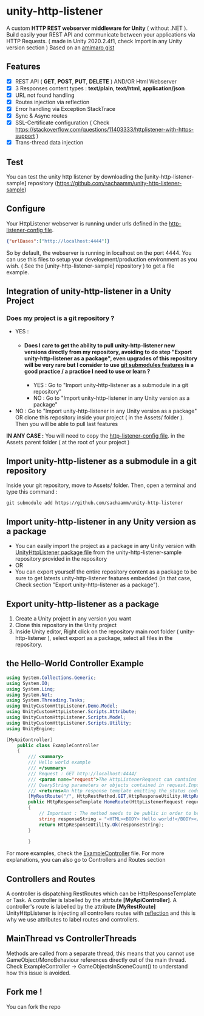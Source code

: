 # unity-http-listener
A custom **HTTP REST webserver middleware for Unity** ( without .NET ). Build easily your REST API and communicate between your applications via HTTP Requests. ( made in Unity 2020.2.4f1, check Import in any Unity version section )
Based on an [amimaro gist](https://gist.githubusercontent.com/amimaro/10e879ccb54b2cacae4b81abea455b10/raw/e582fdbabda477eaf691b6a962cfb246274cad50/UnityHttpListener.cs)

## Features 
- [x] REST API ( **GET**, **POST**, **PUT**, **DELETE** ) AND/OR  Html Webserver
- [x] 3 Responses content types : **text/plain**, **text/html**, **application/json**
- [x] URL not found handling
- [x] Routes injection via reflection
- [x] Error handling via Exception StackTrace 
- [x] Sync & Async routes
- [x] SSL-Certificate configuration ( Check https://stackoverflow.com/questions/11403333/httplistener-with-https-support )
- [x] Trans-thread data injection 

## Test
You can test the unity http listener by downloading the [unity-http-listener-sample] repository (https://github.com/sachaamm/unity-http-listener-sample)


## Configure 
Your HttpListener webserver is running under urls defined in the [http-listener-config file](https://github.com/sachaamm/unity-http-listener-sample/blob/main/http-listener-config.json).
```json 
{"urlBases":["http://localhost:4444"]}
```

So by default, the webserver is running in localhost on the port 4444. You can use this files to setup your development/production environment as you wish.
( See the [unity-http-listener-sample] repository ) to get a file example.

## Integration of unity-http-listener in a Unity Project
### Does my project is a git repository ? 
 - YES : 
   - #### Does I care to get the ability to pull unity-http-listener new versions directly from my repository, avoiding to do step "Export unity-http-listener as a package", even upgrades of this repository will be very rare but I consider to use [git submodules features](https://git-scm.com/book/en/v2/Git-Tools-Submodules) is a good practice / a practice I need to use or learn ? 
     - YES : Go to "Import unity-http-listener as a submodule in a git repository"
     - NO : Go to "Import unity-http-listener in any Unity version as a package" 
 - NO : Go to "Import unity-http-listener in any Unity version as a package" OR clone this repository inside your project ( in the Assets/ folder ). Then you will be able to pull last features
  
**IN ANY CASE :**  You will need to copy the [http-listener-config file](https://github.com/sachaamm/unity-http-listener/blob/main/http-listener-config.json). in the Assets parent folder ( at the root of your project )

## Import unity-http-listener as a submodule in a git repository
Inside your git repository, move to Assets/ folder. Then, open a terminal and type this command : 
```
git submodule add https://github.com/sachaamm/unity-http-listener
```


## Import unity-http-listener in any Unity version as a package
- You can easily import the project as a package in any Unity version with [UnityHttpListener package file](https://github.com/sachaamm/unity-http-listener-sample/blob/main/UnityHttpListener.unitypackage) from the unity-http-listener-sample repository  provided in the repository 
- OR 
- You can export yourself the entire repository content as a package to be sure to get latests unity-http-listener features embedded (in that case, Check section "Export unity-http-listener as a package"). 

## Export unity-http-listener as a package
 1. Create a Unity project in any version you want
 2. Clone this repository in the Unity project
 3. Inside Unity editor, Right click on the repository main root folder ( unity-http-listener ), select export as a package, select all files in the repository.


## the Hello-World Controller Example 
```cs
using System.Collections.Generic;
using System.IO;
using System.Linq;
using System.Net;
using System.Threading.Tasks;
using UnityCustomHttpListener.Demo.Model;
using UnityCustomHttpListener.Scripts.Attribute;
using UnityCustomHttpListener.Scripts.Model;
using UnityCustomHttpListener.Scripts.Utility;
using UnityEngine;

[MyApiController]
    public class ExampleController
    {
        /// <summary>
        /// Hello world example
        /// </summary>
        /// Request : GET http://localhost:4444/
        /// <param name="request">The HttpListenerRequest can contains parameters, such as 
        /// QueryString parameters or objects contained in request.InputStream</param>
        /// <returns>An http response template emitting the status code 200</returns>
        [MyRestRoute("/", HttpRestMethod.GET,HttpResponseUtility.HttpResponseContentType.Html)]
        public HttpResponseTemplate HomeRoute(HttpListenerRequest request) 
        {
            // Important : The method needs to be public in order to be retrieved by reflection !!!
            string responseString = "<HTML><BODY> Hello world!</BODY></HTML>";
            return HttpResponseUtility.Ok(responseString);
        }
        
        }
```

For more examples, check the [ExampleController](https://github.com/sachaamm/unity-http-listener/blob/main/Demo/Controller/ExampleController.cs) file. For more explanations, you can also go to Controllers and Routes section



## Controllers and Routes
A controller is dispatching RestRoutes which can be HttpResponseTemplate or Task<HttpResponseTemplate>. A controller is labelled by the attrbute **[MyApiController]**.
A controller's route is labelled by the attribute **[MyRestRoute]**
UnityHttpListener is injecting all controllers routes with [reflection](https://docs.microsoft.com/en-us/dotnet/csharp/programming-guide/concepts/reflection) and this is why we use attributes to label routes and controllers. 

## MainThread vs ControllerThreads
Methods are called from a separate thread, this means that you cannot use GameObject/MonoBehaviour references directly out of the main thread.
Check ExampleController -> GameObjectsInSceneCount() to understand how this issue is avoided.
 
## Fork me !
You can fork the repo 
    

``````
